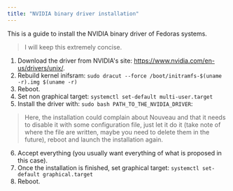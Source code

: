 ```yaml
---
title: "NVIDIA binary driver installation"
---
```


This is a guide to install the NVIDIA binary driver of Fedoras systems.  
> I will keep this extremely concise.  

1. Download the driver from NVIDIA's site: https://www.nvidia.com/en-us/drivers/unix/.
2. Rebuild kernel inifsram: `sudo dracut --force /boot/initramfs-$(uname -r).img $(uname -r)`
3. Reboot.
4. Set non graphical target: `systemctl set-default multi-user.target`
5. Install the driver with: `sudo bash PATH_TO_THE_NVIDIA_DRIVER`:
> Here, the installation could complain about Nouveau and that it needs to disable it with some configuration file, just let it do it (take note of where the file are written, maybe you need to delete them in the future), reboot and launch the installation again.
6. Accept everything (you usually want everything of what is proposed in this case).
7. Once the installation is finished, set graphical target: `systemctl set-default graphical.target`
8. Reboot.
